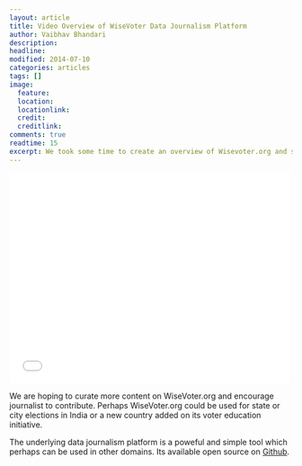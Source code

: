 ```yaml
---
layout: article
title: Video Overview of WiseVoter Data Journalism Platform
author: Vaibhav Bhandari
description: 
headline: 
modified: 2014-07-10
categories: articles
tags: []
image: 
  feature: 
  location: 
  locationlink: 
  credit: 
  creditlink: 
comments: true
readtime: 15
excerpt: We took some time to create an overview of Wisevoter.org and showcase its underlying data journalims platform, check it out!---We took some time to create an overview of Wisevoter.org and showcase its underlying data journalims platform, check it out below.
---
```


<iframe src="//player.vimeo.com/video/100476338" width="500" height="375" frameborder="0" webkitallowfullscreen mozallowfullscreen allowfullscreen></iframe>

We are hoping to curate more content on WiseVoter.org and encourage journalist to contribute. Perhaps WiseVoter.org could be used for state or city elections in India or a new country added on its voter education initiative.

The underlying data journalism platform is a poweful and simple tool which perhaps can be used in other domains. Its available open source on [Github](https://github.com/vaibhavb/wisevoter).
